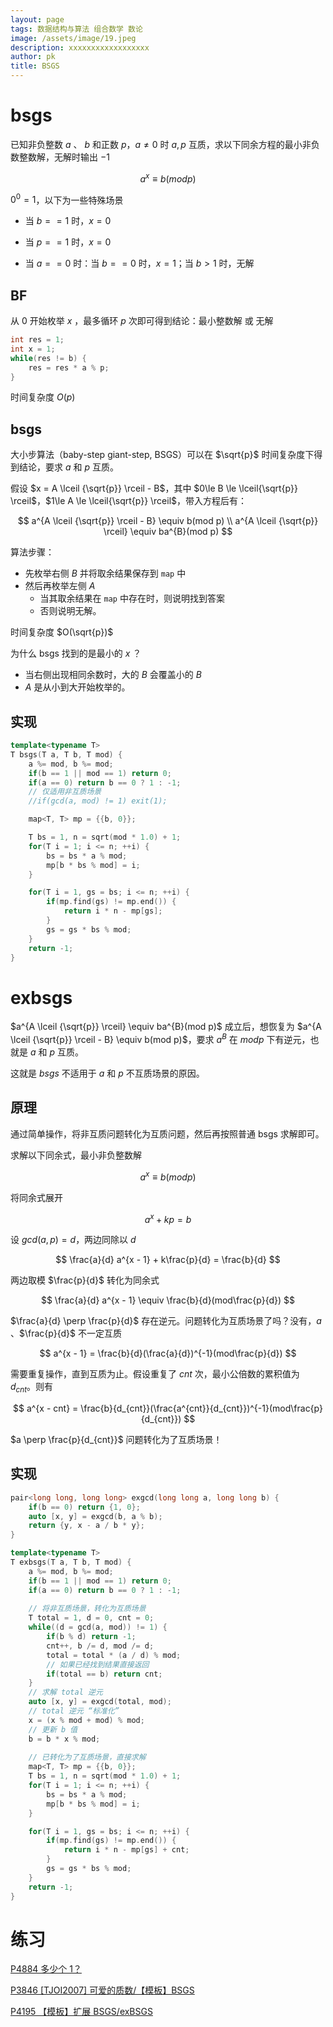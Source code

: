 ```yaml
---
layout: page
tags: 数据结构与算法 组合数学 数论
image: /assets/image/19.jpeg
description: xxxxxxxxxxxxxxxxxx
author: pk
title: BSGS
---
```


# bsgs

已知非负整数 $a$ 、 $b$ 和正数 $p$，$a \neq 0$ 时 $a, p$ 互质，求以下同余方程的最小非负数整数解，无解时输出 $-1$


$$
a^x \equiv b(mod p)
$$

$0^0 = 1$，以下为一些特殊场景

- 当 $b == 1$ 时，$x = 0$​
- 当 $p == 1$ 时，$x = 0$

- 当 $a == 0$ 时：当 $b == 0$ 时，$x = 1$；当 $b > 1$ 时，无解



## BF

从 $0$ 开始枚举 $x$ ，最多循环 $p$ 次即可得到结论：最小整数解 或 无解

```cpp
int res = 1;
int x = 1;
while(res != b) {
    res = res * a % p;
}
```

时间复杂度 $O(p)$



## bsgs

大小步算法（baby-step giant-step, BSGS）可以在 $\sqrt{p}$ 时间复杂度下得到结论，要求 $a$ 和 $p$ 互质。



假设 $x = A \lceil {\sqrt{p}} \rceil - B$，其中 $0\le B \le \lceil{\sqrt{p}} \rceil$，$1\le A \le \lceil{\sqrt{p}} \rceil$，带入方程后有：

$$
a^{A \lceil {\sqrt{p}} \rceil - B} \equiv b(mod p) \\
a^{A \lceil {\sqrt{p}} \rceil} \equiv ba^{B}(mod p)
$$

算法步骤：

- 先枚举右侧 $B$ 并将取余结果保存到 `map` 中
- 然后再枚举左侧 $A$​ 
    - 当其取余结果在 `map` 中存在时，则说明找到答案
    - 否则说明无解。



时间复杂度 $O(\sqrt{p})$



为什么 bsgs 找到的是最小的 $x$ ？

- 当右侧出现相同余数时，大的 $B$ 会覆盖小的 $B$
- $A$ 是从小到大开始枚举的。



## 实现

```cpp
template<typename T>
T bsgs(T a, T b, T mod) {
    a %= mod, b %= mod;
    if(b == 1 || mod == 1) return 0;
    if(a == 0) return b == 0 ? 1 : -1;
    // 仅适用非互质场景
    //if(gcd(a, mod) != 1) exit(1);

    map<T, T> mp = {{b, 0}};

    T bs = 1, n = sqrt(mod * 1.0) + 1;
    for(T i = 1; i <= n; ++i) {
        bs = bs * a % mod;
        mp[b * bs % mod] = i;
    }

    for(T i = 1, gs = bs; i <= n; ++i) {
        if(mp.find(gs) != mp.end()) {
            return i * n - mp[gs];
        }
        gs = gs * bs % mod;
    }
    return -1;
}
```

# exbsgs

$a^{A \lceil {\sqrt{p}} \rceil} \equiv ba^{B}(mod p)$ 成立后，想恢复为 $a^{A \lceil {\sqrt{p}} \rceil - B} \equiv b(mod p)$，要求 $a^B$ 在 $mod p$ 下有逆元，也就是 $a$ 和 $p$ 互质。



这就是 $bsgs$ 不适用于 $a$ 和 $p$ 不互质场景的原因。

## 原理

通过简单操作，将非互质问题转化为互质问题，然后再按照普通 bsgs 求解即可。



求解以下同余式，最小非负整数解

$$
a^{x} \equiv b(modp)
$$

将同余式展开

$$
a^{x} + kp = b
$$

设 $gcd(a, p) = d$，两边同除以 $d$

$$
\frac{a}{d} a^{x - 1} + k\frac{p}{d} = \frac{b}{d}
$$

两边取模 $\frac{p}{d}$ 转化为同余式

$$
\frac{a}{d} a^{x - 1} \equiv \frac{b}{d}(mod\frac{p}{d})
$$

$\frac{a}{d} \perp \frac{p}{d}$ 存在逆元。问题转化为互质场景了吗？没有，$a$ 、$\frac{p}{d}$ 不一定互质

$$
a^{x - 1} = \frac{b}{d}(\frac{a}{d})^{-1}(mod\frac{p}{d})
$$

 需要重复操作，直到互质为止。假设重复了 $cnt$ 次，最小公倍数的累积值为 $d_{cnt}$。则有

$$
a^{x - cnt} = \frac{b}{d_{cnt}}(\frac{a^{cnt}}{d_{cnt}})^{-1}(mod\frac{p}{d_{cnt}})
$$

$a \perp \frac{p}{d_{cnt}}$ 问题转化为了互质场景！ 



## 实现

```cpp
pair<long long, long long> exgcd(long long a, long long b) {
    if(b == 0) return {1, 0};
    auto [x, y] = exgcd(b, a % b);
    return {y, x - a / b * y};
}

template<typename T>
T exbsgs(T a, T b, T mod) {
    a %= mod, b %= mod;
    if(b == 1 || mod == 1) return 0;
    if(a == 0) return b == 0 ? 1 : -1;
    
    // 将非互质场景，转化为互质场景
    T total = 1, d = 0, cnt = 0;
    while((d = gcd(a, mod)) != 1) {
        if(b % d) return -1;
        cnt++, b /= d, mod /= d;
        total = total * (a / d) % mod;
        // 如果已经找到结果直接返回
        if(total == b) return cnt;
    }
    // 求解 total 逆元
    auto [x, y] = exgcd(total, mod);
    // total 逆元 “标准化”
    x = (x % mod + mod) % mod;
    // 更新 b 值
    b = b * x % mod;
    
    // 已转化为了互质场景，直接求解
    map<T, T> mp = {{b, 0}};
    T bs = 1, n = sqrt(mod * 1.0) + 1;
    for(T i = 1; i <= n; ++i) {
        bs = bs * a % mod;
        mp[b * bs % mod] = i;
    }

    for(T i = 1, gs = bs; i <= n; ++i) {
        if(mp.find(gs) != mp.end()) {
            return i * n - mp[gs] + cnt;
        }
        gs = gs * bs % mod;
    }
    return -1;
}
```



# 练习

[P4884 多少个 1？](https://www.luogu.com.cn/problem/P4884?contestId=10238)

[P3846 [TJOI2007] 可爱的质数/【模板】BSGS](https://www.luogu.com.cn/problem/P3846)

[P4195 【模板】扩展 BSGS/exBSGS](https://www.luogu.com.cn/problem/P4195)

